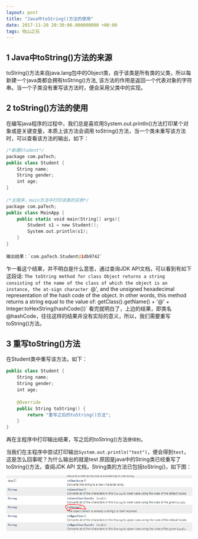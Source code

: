 ```yaml
---
layout: post
title: "Java中toString()方法的使用"
date: 2017-11-20 20:30:00.000000000 +00:00
tags: 他山之石
---
```


## 1 Java中toString()方法的来源

toString()方法来自java.lang包中的Object类，由于该类是所有类的父类，所以每新建一个java类都会拥有toString()方法,
该方法的作用是返回一个代表对象的字符串。当一个子类没有重写该方法时，便会采用父类中的实现。

## 2 toString()方法的使用

在编写java程序的过程中，我们总是喜欢用System.out.println()方法打印某个对象或是关键变量，本质上该方法会调用
toString()方法，当一个类未重写该方法时，可以查看该方法的输出，如下：

```swift
/*新建Student*/
package com.paTech;
public class Student {
	String name;
	String gender;
	int age;
}

/*主程序，main方法中打印该类的实例*/
package com.paTech;
public class MainApp {
	public static void main(String[] args){
		Student s1 = new Student();
		System.out.println(s1);
	}
}

输出结果：`com.paTech.Student@1db9742`
```
乍一看这个结果，并不明白是什么意思，通过查询JDK API文档，可以看到有如下这段话:
`The toString method for class Object returns a string consisting of the name of the class of which the object is an instance, the at-sign character `@', and the unsigned hexadecimal representation of the hash code of the object. In other words, this method returns a string equal to the value of:
getClass().getName() + '@' + Integer.toHexString(hashCode())`
看完就明白了，上边的结果，即类名@hashCode，往往这样的结果并没有实际的意义，所以，我们需要重写toString()方法。

## 3 重写toString()方法

在Student类中重写该方法，如下：
```swift
public class Student {
	String name;
	String gender;
	int age;

	@Override
	public String toString() {
		return "重写之后的toString()方法";
	}
}
```
再在主程序中打印输出结果，写之后的toString()方法`便得到`。

当我们在主程序中尝试打印输出`System.out.println("test")`，便会得到`test`，这是怎么回事呢？为什么输出的就是test
原因是java中的String类已经重写了toString()方法，查阅JDK API 文档，String类的方法已包括toString()，如下图：

![](/assets/images/2017/String_Class.PNG)